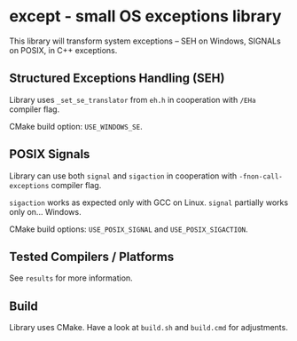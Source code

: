 except - small OS exceptions library
====================================

This library will transform system exceptions – SEH on Windows, SIGNALs on POSIX, in
C++ exceptions.

Structured Exceptions Handling (SEH)
------------------------------------

Library uses `_set_se_translator` from `eh.h` in cooperation with `/EHa` compiler flag.

CMake build option: `USE_WINDOWS_SE`.

POSIX Signals
-------------

Library can use both `signal` and `sigaction` in cooperation with `-fnon-call-exceptions` compiler flag. 

`sigaction` works as expected only with GCC on Linux. `signal` partially works only on... Windows.

CMake build options: `USE_POSIX_SIGNAL` and `USE_POSIX_SIGACTION`.
 
Tested Compilers / Platforms
----------------------------
See `results` for more information.

Build
-----

Library uses CMake. Have a look at `build.sh` and `build.cmd` for adjustments.
